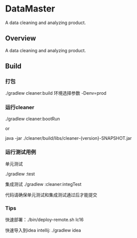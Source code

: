 # DataMaster

A data cleaning and analyzing product.

## Overview

A data cleaning and analyzing product.

## Build

### 打包

./gradlew cleaner:build
环境选择参数 -Denv=prod

### 运行cleaner

./gradlew cleaner:bootRun

or

java -jar ./cleaner/build/libs/cleaner-{version}-SNAPSHOT.jar

### 运行测试用例

单元测试

./gradlew :test


集成测试
./gradlew :cleaner:integTest


代码请确保单元测试和集成测试通过后才能提交

### Tips
快速部署：./bin/deploy-remote.sh lc16

快速导入到idea intellij: ./gradlew idea
